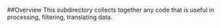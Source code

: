 ##Overview
This subdirectory collects together any code that is useful in processing, filtering, translating data.

